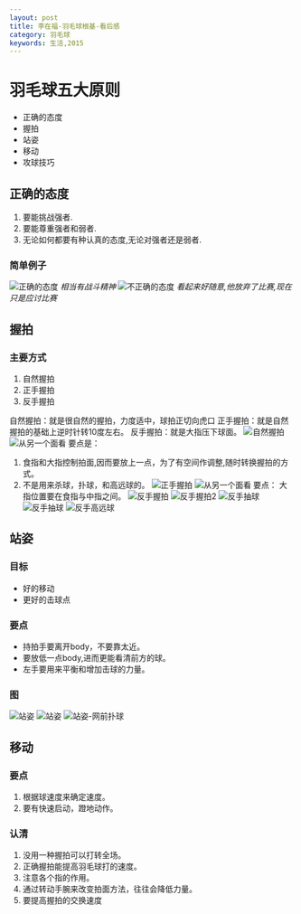 ```yaml
---
layout: post
title: 李在福-羽毛球根基-看后感
category: 羽毛球
keywords: 生活,2015
---
```


# 羽毛球五大原则
+ 正确的态度
+ 握拍
+ 站姿
+ 移动
+ 攻球技巧

## 正确的态度
1. 要能挑战强者.
2. 要能尊重强者和弱者.
3. 无论如何都要有种认真的态度,无论对强者还是弱者.

### 简单例子
![正确的态度](http://7xnnj6.com1.z0.glb.clouddn.com/badminton-right-attitude.png)
*相当有战斗精神*
![不正确的态度](http://7xnnj6.com1.z0.glb.clouddn.com/badminton-bad-attitude.png)
*看起来好随意,他放弃了比赛,现在只是应讨比赛*

## 握拍

### 主要方式

1. 自然握拍
2. 正手握拍
3. 反手握拍

自然握拍：就是很自然的握拍，力度适中，球拍正切向虎口
正手握拍：就是自然握拍的基础上逆时针转10度左右。
反手握拍：就是大指压下球面。
![自然握拍](http://7xnnj6.com1.z0.glb.clouddn.com/badminton-中性握拍.png)
![从另一个面看](http://7xnnj6.com1.z0.glb.clouddn.com/badminton-中性握拍2.png)
要点是：
1. 食指和大指控制拍面,因而要放上一点，为了有空间作调整,随时转换握拍的方式。
2. 不是用来杀球，扑球，和高远球的。
![正手握拍](http://7xnnj6.com1.z0.glb.clouddn.com/badminton-正手握拍.png)
![从另一个面看](http://7xnnj6.com1.z0.glb.clouddn.com/badminton-正手握拍2.png)
要点：
大指位置要在食指与中指之间。
![反手握拍](http://7xnnj6.com1.z0.glb.clouddn.com/badminton-反手握拍.png)
![反手握拍2](http://7xnnj6.com1.z0.glb.clouddn.com/badminton-反手握拍2.png)
![反手抽球](http://7xnnj6.com1.z0.glb.clouddn.com/badminton-反手抽球.png)
![反手抽球](http://7xnnj6.com1.z0.glb.clouddn.com/badminton-反手抽球2.png)
![反手高远球](http://7xnnj6.com1.z0.glb.clouddn.com/badminton-反手高远球.png)

## 站姿

### 目标
+ 好的移动
+ 更好的击球点

### 要点

+ 持拍手要离开body，不要靠太近。
+ 要放低一点body,进而更能看清前方的球。
+ 左手要用来平衡和增加击球的力量。

### 图

![站姿](http://7xnnj6.com1.z0.glb.clouddn.com/badminton-站姿.png)
![站姿](http://7xnnj6.com1.z0.glb.clouddn.com/badminton-站姿2.png)
![站姿-网前扑球](http://7xnnj6.com1.z0.glb.clouddn.com/badminton-站姿3.png)


## 移动

### 要点
1. 根据球速度来确定速度。
2. 要有快速启动，蹬地动作。

### 认清

1. 没用一种握拍可以打转全场。
2. 正确握拍能提高羽毛球打的速度。
3. 注意各个指的作用。
4. 通过转动手腕来改变拍面方法，往往会降低力量。
5. 要提高握拍的交换速度

